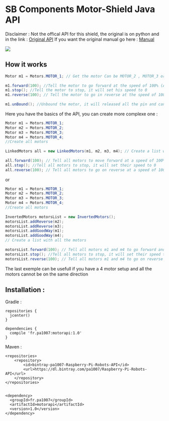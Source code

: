 # SB Components Motor-Shield Java API

Disclaimer : Not the offical API for this shield, the original is on python and in the link :  [Original API](https://github.com/sbcshop/MotorShield)
If you want the original manual go here : [Manual
](https://github.com/sbcshop/MotorShield/blob/master/Maker_Sphere_Manual.pdf)

![](https://cdn.shopify.com/s/files/1/1217/2104/products/motor_shield_a_720_660_1800x1800.png?v=1528533987)


## How it works 
 ```java
Motor m1 = Motors.MOTOR_1; // Get the motor Can be MOTOR_2 , MOTOR_3 or MOTOR_4  
  
m1.forward(100); //Tell the motor to go forward at the speed of 100% (Anything higher will be the same)  
m1.stop(); //Tell the motor to stop, it will set his speed to 0
m1.reverse(100); // Tell the motor to go in reverse at the speed of 100%  
  
m1.unBound(); //Unbound the motor, it will released all the pin and can be recreate to work
```
Here you have the basics of the API, you can create more complexe one : 
```java
Motor m1 = Motors.MOTOR_1;  
Motor m2 = Motors.MOTOR_2;  
Motor m3 = Motors.MOTOR_3;  
Motor m4 = Motors.MOTOR_4;  
//Create all motors  
  
LinkedMotors all = new LinkedMotors(m1, m2, m3, m4); // Create a list with all the motors  
  
all.forward(100); // Tell all motors to move forward at a speed of 100%  
all.stop(); //Tell all motors to stop, it will set their speed to 0  
all.reverse(100); // Tell all motors to go on reverse at a speed of 100%
```
or 
```java
Motor m1 = Motors.MOTOR_1;  
Motor m2 = Motors.MOTOR_2;  
Motor m3 = Motors.MOTOR_3;  
Motor m4 = Motors.MOTOR_4;  
//Create all motors  
  
InvertedMotors motorsList = new InvertedMotors();  
motorsList.addReverse(m2);  
motorsList.addReverse(m3);  
motorsList.addGoodWay(m1);  
motorsList.addGoodWay(m4);  
// Create a list with all the motors  
  
motorsList.forward(100); // Tell all motors m1 and m4 to go forward and tell m2 and m3 to go on reverse  
motorsList.stop(); //Tell all motors to stop, it will set their speed to 0  
motorsList.reverse(100); // Tell all motors m1 and m4 to go on reverse and tell m2 and m3 to go forward
```
The last exemple can be usefull if you have a 4 motor setup and all the motors cannot be on the same direction

## Installation : 
Gradle : 
```
repositories {  
  jcenter()
}

dependencies {     
  compile 'fr.pa1007:motorapi:1.0'
}
```
Maven : 
```maven
<repositories>  
	<repository>  
		<id>bintray-pa1007-Raspberry-Pi-Robots-API</id>  
		<url>https://dl.bintray.com/pa1007/Raspberry-Pi-Robots-API</url>  
	</repository>  
</repositories>  

    
<dependency>
  <groupId>fr.pa1007</groupId>
  <artifactId>motorapi</artifactId>
  <version>1.0</version>
</dependency>
```
